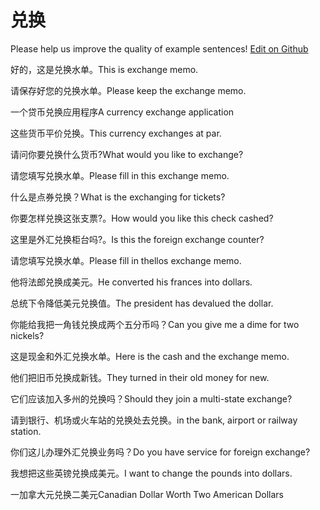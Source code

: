 # 兑换

Please help us improve the quality of example sentences! [Edit on Github](https://github.com/jiyushe/jiyu-example-sentence-source/blob/main/chinese/duihuan.md)

<p><span class="chinese">好的，这是兑换水单。</span><span class="english">This is exchange memo.</span></p>

<p><span class="chinese">请保存好您的兑换水单。</span><span class="english">Please keep the exchange memo.</span></p>

<p><span class="chinese">一个贷币兑换应用程序</span><span class="english">A currency exchange application</span></p>

<p><span class="chinese">这些货币平价兑换。</span><span class="english">This currency exchanges at par.</span></p>

<p><span class="chinese">请问你要兑换什么货币?</span><span class="english">What would you like to exchange?</span></p>

<p><span class="chinese">请您填写兑换水单。</span><span class="english">Please fill in this exchange memo.</span></p>

<p><span class="chinese">什么是点券兑换？</span><span class="english">What is the exchanging for tickets?</span></p>

<p><span class="chinese">你要怎样兑换这张支票?。</span><span class="english">How would you like this check cashed?</span></p>

<p><span class="chinese">这里是外汇兑换柜台吗?。</span><span class="english">Is this the foreign exchange counter?</span></p>

<p><span class="chinese">请您填写兑换水单。</span><span class="english">Please fill in thellos exchange memo.</span></p>

<p><span class="chinese">他将法郎兑换成美元。</span><span class="english">He converted his frances into dollars.</span></p>

<p><span class="chinese">总统下令降低美元兑换值。</span><span class="english">The president has devalued the dollar.</span></p>

<p><span class="chinese">你能给我把一角钱兑换成两个五分币吗？</span><span class="english">Can you give me a dime for two nickels?</span></p>

<p><span class="chinese">这是现金和外汇兑换水单。</span><span class="english">Here is the cash and the exchange memo.</span></p>

<p><span class="chinese">他们把旧币兑换成新钱。</span><span class="english">They turned in their old money for new.</span></p>

<p><span class="chinese">它们应该加入多州的兑换吗？</span><span class="english">Should they join a multi-state exchange?</span></p>

<p><span class="chinese">请到银行、机场或火车站的兑换处去兑换。</span><span class="english">in the bank, airport or railway station.</span></p>

<p><span class="chinese">你们这儿办理外汇兑换业务吗？</span><span class="english">Do you have service for foreign exchange?</span></p>

<p><span class="chinese">我想把这些英镑兑换成美元。</span><span class="english">I want to change the pounds into dollars.</span></p>

<p><span class="chinese">一加拿大元兑换二美元</span><span class="english">Canadian Dollar Worth Two American Dollars</span></p>

